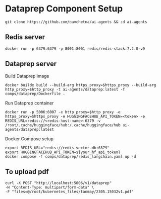  # Dataprep Component Setup
 
```
git clone https://github.com/navchetna/ai-agents && cd ai-agents
```
 
## Redis server

```
docker run -p 6379:6379 -p 8001:8001 redis/redis-stack:7.2.0-v9
```
 
## Dataprep server
 
Build Dataprep image
```
docker buildx build --build-arg https_proxy=$https_proxy --build-arg http_proxy=$http_proxy -t ai-agents/dataprep:latest -f comps/dataprep/Dockerfile .  
``` 
 
Run Dataprep container
```
docker run -p 5006:6007 -e http_proxy=$http_proxy -e https_proxy=$https_proxy -e HUGGINGFACEHUB_API_TOKEN=<token> -e REDIS_URL=redis://<redis-host-name>:6379 -v /root/.cache/huggingface/hub:/.cache/huggingface/hub ai-agents/dataprep:latest
``` 

Docker Compose setup

```
export REDIS_URL="redis://redis-vector-db:6379"
export HUGGINGFACEHUB_API_TOKEN=${your_hf_api_token}
docker compose -f comps/dataprep/redis_langchain.yaml up -d
```

## To upload pdf

```
curl -X POST "http://localhost:5006/v1/dataprep"
-H "Content-Type: multipart/form-data" \
-F "files=@/root/kubernetes_files/tanmay/2305.15032v1.pdf"
```
